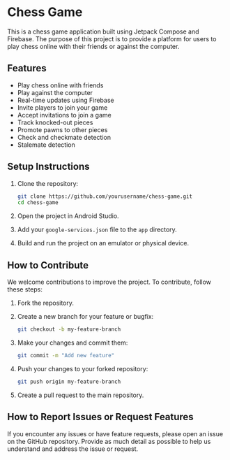 # Chess Game

This is a chess game application built using Jetpack Compose and Firebase. The purpose of this project is to provide a platform for users to play chess online with their friends or against the computer.

## Features

- Play chess online with friends
- Play against the computer
- Real-time updates using Firebase
- Invite players to join your game
- Accept invitations to join a game
- Track knocked-out pieces
- Promote pawns to other pieces
- Check and checkmate detection
- Stalemate detection

## Setup Instructions

1. Clone the repository:
   ```bash
   git clone https://github.com/yourusername/chess-game.git
   cd chess-game
   ```

2. Open the project in Android Studio.

3. Add your `google-services.json` file to the `app` directory.

4. Build and run the project on an emulator or physical device.

## How to Contribute

We welcome contributions to improve the project. To contribute, follow these steps:

1. Fork the repository.

2. Create a new branch for your feature or bugfix:
   ```bash
   git checkout -b my-feature-branch
   ```

3. Make your changes and commit them:
   ```bash
   git commit -m "Add new feature"
   ```

4. Push your changes to your forked repository:
   ```bash
   git push origin my-feature-branch
   ```

5. Create a pull request to the main repository.

## How to Report Issues or Request Features

If you encounter any issues or have feature requests, please open an issue on the GitHub repository. Provide as much detail as possible to help us understand and address the issue or request.


